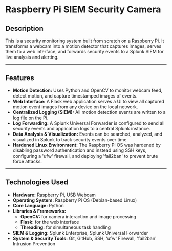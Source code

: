 # Raspberry Pi SIEM Security Camera

## Description

This is a security monitoring system built from scratch on a Raspberry Pi. It transforms a webcam into a motion detector that captures images, serves them to a web interface, and forwards security events to a Splunk SIEM for live analysis and alerting.

---

## Features

* **Motion Detection:** Uses Python and OpenCV to monitor webcam feed, detect motion, and capture timestamped images of events.
* **Web Interface:** A Flask web application serves a UI to view all captured motion event images from any device on the local network.
* **Centralized Logging (SIEM):** All motion detection events are written to a log file on the Pi.
* **Log Forwarding:** A Splunk Universal Forwarder is configured to send all security events and application logs to a central Splunk instance.
* **Data Analysis & Visualization:** Events can be searched, analyzed, and visualized in Splunk to track security events over time.
* **Hardened Linux Environment:** The Raspberry Pi OS was hardened by disabling password authentication and instead using SSH keys, configuring a 'ufw' firewall, and deploying 'fail2ban' to prevent brute force attacks.

---

## Technologies Used

* **Hardware:** Raspberry Pi, USB Webcam
* **Operating System:** Raspberry Pi OS (Debian-based Linux)
* **Core Language:** Python
* **Libraries & Frameworks:**
    * **OpenCV:** for camera interaction and image processing
    * **Flask:** for the web interface
    * **Threading:** for simultaneous task handling
* **SIEM & Logging:** Splunk Enterprise, Splunk Universal Forwarder
* **System & Security Tools:** Git, GitHub, SSH, 'ufw' Firewall, 'fail2ban' Intrusion Prevention
